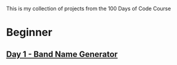This is my collection of projects from the 100 Days of Code Course

# Beginner
## [Day 1 - Band Name Generator]('Beginner/01_band_name_generator/namegenerator.py')

